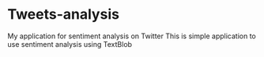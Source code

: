 # Tweets-analysis


My application for sentiment analysis on Twitter
This is simple application to use sentiment analysis using TextBlob

